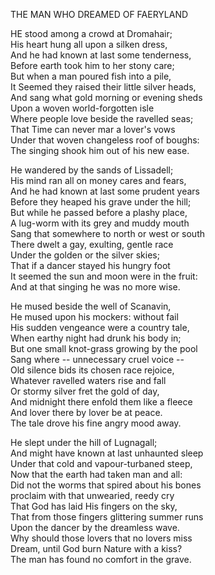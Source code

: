 THE MAN WHO DREAMED OF FAERYLAND  
  
HE stood among a crowd at Dromahair;  
His heart hung all upon a silken dress,  
And he had known at last some tenderness,  
Before earth took him to her stony care;  
But when a man poured fish into a pile,  
It Seemed they raised their little silver heads,  
And sang what gold morning or evening sheds  
Upon a woven world-forgotten isle  
Where people love beside the ravelled seas;  
That Time can never mar a lover's vows  
Under that woven changeless roof of boughs:  
The singing shook him out of his new ease.  
  
He wandered by the sands of Lissadell;  
His mind ran all on money cares and fears,  
And he had known at last some prudent years  
Before they heaped his grave under the hill;  
But while he passed before a plashy place,  
A lug-worm with its grey and muddy mouth  
Sang that somewhere to north or west or south  
There dwelt a gay, exulting, gentle race  
Under the golden or the silver skies;  
That if a dancer stayed his hungry foot  
It seemed the sun and moon were in the fruit:  
And at that singing he was no more wise.  
  
He mused beside the well of Scanavin,  
He mused upon his mockers:  without fail  
His sudden vengeance were a country tale,  
When earthy night had drunk his body in;  
But one small knot-grass growing by the pool  
Sang where -- unnecessary cruel voice --  
Old silence bids its chosen race rejoice,  
Whatever ravelled waters rise and fall  
Or stormy silver fret the gold of day,  
And midnight there enfold them like a fleece  
And lover there by lover be at peace.  
The tale drove his fine angry mood away.  
  
He slept under the hill of Lugnagall;  
And might have known at last unhaunted sleep  
Under that cold and vapour-turbaned steep,  
Now that the earth had taken man and all:  
Did not the worms that spired about his bones  
proclaim with that unwearied, reedy cry  
That God has laid His fingers on the sky,  
That from those fingers glittering summer runs  
Upon the dancer by the dreamless wave.  
Why should those lovers that no lovers miss  
Dream, until God burn Nature with a kiss?  
The man has found no comfort in the grave.  
